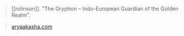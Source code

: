 > [[rolinson]]. "The Gryphon – Indo-European Guardian of the Golden Realm".

> [aryaakasha.com](https://aryaakasha.com/2020/08/19/the-gryphon-indo-european-guardian-of-the-golden-realm/)
